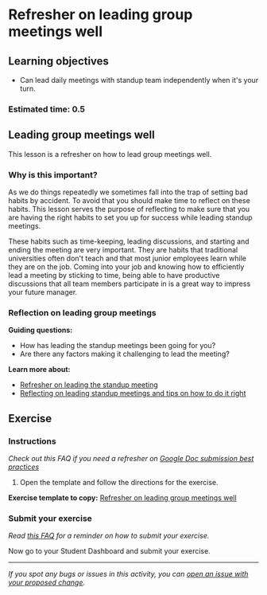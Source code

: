 # Refresher on leading group meetings well

## Learning objectives

- Can lead daily meetings with standup team independently when it's your turn.

### **Estimated time**: 0.5

## Leading group meetings well

This lesson is a refresher on how to lead group meetings well.

### Why is this important?

As we do things repeatedly we sometimes fall into the trap of setting bad habits by accident. To avoid that you should make time to reflect on these habits. This lesson serves the purpose of reflecting to make sure that you are having the right habits to set you up for success while leading standup meetings. 

These habits such as time-keeping, leading discussions, and starting and ending the meeting are very important. They are habits that traditional universities often don't teach and that most junior employees learn while they are on the job. Coming into your job and knowing how to efficiently lead a meeting by sticking to time, being able to have productive discussions that all team members participate in is a great way to impress your future manager. 

### Reflection on leading group meetings

**Guiding questions:**

- How has leading the standup meetings been going for you?
- Are there any factors making it challenging to lead the meeting?

**Learn more about:**

- [Refresher on leading the standup meeting](https://github.com/microverseinc/curriculum-professional-skills/blob/main/becoming-a-remote-professional/what-is-the-role-of-the-leader-in-this-meeting.md)
- [Reflecting on leading standup meetings and tips on how to do it right](https://github.com/microverseinc/curriculum-professional-skills/blob/main/becoming-a-remote-professional/reflecting-on-leading-standup-meetings-and-tips-on-how-to-do-it-better.md)

## Exercise

### Instructions

*Check out this FAQ if you need a refresher on [Google Doc submission best practices](https://microverse.zendesk.com/hc/en-us/articles/360063156813)*

1. Open the template and follow the directions for the exercise.

**Exercise template to copy:** [Refresher on leading group meetings well](https://docs.google.com/document/d/16_7NevVpQHSt2-QP9isSIhxgPys4redA4u7F5v4oMqg/edit#heading=h.yegj1fdxqsoo)

### Submit your exercise

*Read [this FAQ](https://microverse.zendesk.com/hc/en-us/articles/360061344234) for a reminder on how to submit your exercise.* 

Now go to your Student Dashboard and submit your exercise.


------

_If you spot any bugs or issues in this activity, you can [open an issue with your proposed change](https://github.com/microverseinc/curriculum-transversal-skills/blob/main/git-github/articles/open_issue.md)._

